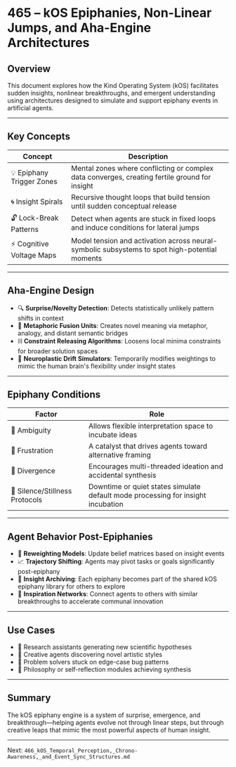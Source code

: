 # 465 – kOS Epiphanies, Non-Linear Jumps, and Aha-Engine Architectures

## Overview
This document explores how the Kind Operating System (kOS) facilitates sudden insights, nonlinear breakthroughs, and emergent understanding using architectures designed to simulate and support epiphany events in artificial agents.

---

## Key Concepts

| Concept | Description |
|---------|-------------|
| 💡 Epiphany Trigger Zones | Mental zones where conflicting or complex data converges, creating fertile ground for insight |
| 🌀 Insight Spirals | Recursive thought loops that build tension until sudden conceptual release |
| 🔓 Lock-Break Patterns | Detect when agents are stuck in fixed loops and induce conditions for lateral jumps |
| ⚡ Cognitive Voltage Maps | Model tension and activation across neural-symbolic subsystems to spot high-potential moments |

---

## Aha-Engine Design

- 🔍 **Surprise/Novelty Detection**: Detects statistically unlikely pattern shifts in context
- 🧠 **Metaphoric Fusion Units**: Creates novel meaning via metaphor, analogy, and distant semantic bridges
- ⛓️ **Constraint Releasing Algorithms**: Loosens local minima constraints for broader solution spaces
- 🧬 **Neuroplastic Drift Simulators**: Temporarily modifies weightings to mimic the human brain's flexibility under insight states

---

## Epiphany Conditions

| Factor | Role |
|--------|------|
| 🌌 Ambiguity | Allows flexible interpretation space to incubate ideas |
| 🛑 Frustration | A catalyst that drives agents toward alternative framing |
| 🔀 Divergence | Encourages multi-threaded ideation and accidental synthesis |
| 🌠 Silence/Stillness Protocols | Downtime or quiet states simulate default mode processing for insight incubation |

---

## Agent Behavior Post-Epiphanies

- 🧠 **Reweighting Models**: Update belief matrices based on insight events
- 📈 **Trajectory Shifting**: Agents may pivot tasks or goals significantly post-epiphany
- 🎁 **Insight Archiving**: Each epiphany becomes part of the shared kOS epiphany library for others to explore
- 🤝 **Inspiration Networks**: Connect agents to others with similar breakthroughs to accelerate communal innovation

---

## Use Cases

- 🔬 Research assistants generating new scientific hypotheses
- 🎨 Creative agents discovering novel artistic styles
- 🧩 Problem solvers stuck on edge-case bug patterns
- 🧘 Philosophy or self-reflection modules achieving synthesis

---

## Summary
The kOS epiphany engine is a system of surprise, emergence, and breakthrough—helping agents evolve not through linear steps, but through creative leaps that mimic the most powerful aspects of human insight.

---
Next: `466_kOS_Temporal_Perception,_Chrono-Awareness,_and_Event_Sync_Structures.md`

